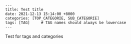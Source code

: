 ```
---
title: Test title
date: 2021-12-13 15:14:00 +8000
categories: [TOP_CATEGORIE, SUB_CATEGORIE]
tags: [TAG]     # TAG names should always be lowercase
---
```

Test for tags and categories